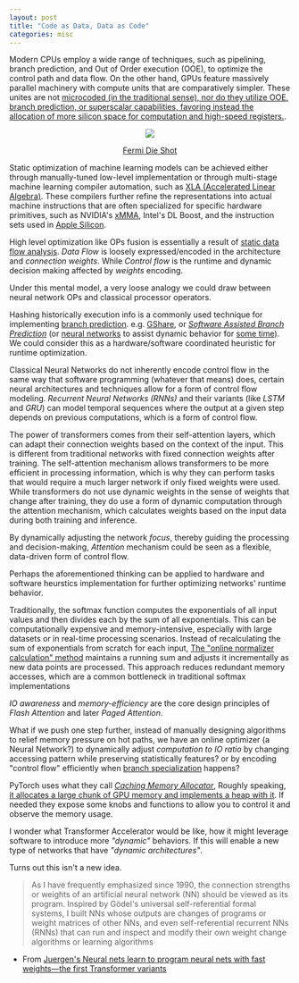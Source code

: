 ```yaml
---
layout: post
title: "Code as Data, Data as Code"
categories: misc
---
```


Modern CPUs employ a wide range of techniques, such as pipelining, branch prediction, and Out of Order execution (OOE), to optimize the control path and data flow. On the other hand, GPUs feature massively parallel machinery with compute units that are comparatively simpler. These unites are not [microcoded (in the traditional sense), nor do they utilize OOE, branch prediction, or superscalar capabilities, favoring instead the allocation of more silicon space for computation and high-speed registers.](https://www.nvidia.com/content/pdf/fermi_white_papers/p.glaskowsky_nvidia%27s_fermi-the_first_complete_gpu_architecture.pdf).


<p align="center">
    <img src="https://www.legitreviews.com/images/reviews/1100/Fermi_Die.jpg" />
</p>

<p style="text-align: center;"><a href="https://www.legitreviews.com/nvidia-announces-cuda-gpu-architecture-fermi_1100">Fermi Die Shot</a></p>

Static optimization of machine learning models can be achieved either through manually-tuned low-level implementation or through multi-stage machine learning compiler automation, such as [XLA (Accelerated Linear Algebra)](https://openxla.org/xla/architecture#how_it_works). These compilers further refine the representations into actual machine instructions that are often specialized for specific hardware primitives, such as NVIDIA's [xMMA](https://gist.github.com/malfet/8ed6e5906a6ec7b9c6d779b27aa49a0e), Intel's DL Boost, and the instruction sets used in [Apple Silicon](https://eclecticlight.co/2024/03/01/apple-silicon-4-a-little-help-from-friends-and-co-processors/).

High level optimization like OPs fusion is essentially a result of [static data flow analysis](https://docs.nvidia.com/deeplearning/cudnn/latest/developer/graph-api.html?highlight=data%20flow%20analysis#finalizing-the-operation-graph). _Data Flow_ is loosely expressed/encoded in the architecture and _connection weights_. While _Control flow_ is the runtime and dynamic decision making affected by _weights_ encoding.

Under this mental model, a very loose analogy we could draw between neural network OPs and classical processor operators.

Hashing historically execution info is a commonly used technique for implementing [branch prediction](https://www.quora.com/How-do-neural-branch-predictors-work-and-how-are-they-implemented). e.g. [GShare](https://github.com/IanBoyanZhang/HDLBits/blob/master/CS450/gshare.v), or [*Software Assisted Branch Prediction*](https://twitter.com/jonmasters/status/1399234979679330305) (or [neural networks](https://www.theregister.com/2016/08/22/samsung_m1_core/) to assist dynamic behavior for [some time](https://news.ycombinator.com/item?id=12340661)). We could consider this as a hardware/software coordinated heuristic for runtime optimization.

Classical Neural Networks do not inherently encode control flow in the same way that software programming (whatever that means) does, certain neural architectures and techniques allow for a form of control flow modeling. _Recurrent Neural Networks (RNNs)_ and their variants (like _LSTM_ and _GRU_) can model temporal sequences where the output at a given step depends on previous computations, which is a form of control flow.

The power of transformers comes from their self-attention layers, which can adapt their connection weights based on the context of the input. This is different from traditional networks with fixed connection weights after training. The self-attention mechanism allows transformers to be more efficient in processing information, which is why they can perform tasks that would require a much larger network if only fixed weights were used. While transformers do not use dynamic weights in the sense of weights that change after training, they do use a form of dynamic computation through the attention mechanism, which calculates weights based on the input data during both training and inference.

By dynamically adjusting the network _focus_, thereby guiding the processing and decision-making, _Attention_ mechanism could be seen as a flexible, data-driven form of control flow.

Perhaps the aforementioned thinking can be applied to hardware and software heurstics implementation for further optimizing networks' runtime behavior. 

Traditionally, the softmax function computes the exponentials of all input values and then divides each by the sum of all exponentials. This can be computationally expensive and memory-intensive, especially with large datasets or in real-time processing scenarios.
Instead of recalculating the sum of exponentials from scratch for each input, [The "online normalizer calculation" method](https://github.com/NVIDIA/online-softmax/tree/master) maintains a running sum and adjusts it incrementally as new data points are processed. This approach reduces redundant memory accesses, which are a common bottleneck in traditional softmax implementations

_IO awareness_ and _memory-efficiency_ are the core design principles of _Flash Attention_ and later _Paged Attention_.

What if we push one step further, instead of manually designing algorithms to relief memory pressure on hot paths, we have an online optimizer (a Neural Network?) to dynamically adjust _computation to IO ratio_ by changing accessing pattern while preserving statistically features? or by encoding "control flow" efficiently when [branch specialization](https://distill.pub/2020/circuits/branch-specialization/) happens?

PyTorch uses what they call [_Caching Memory Allocator_](https://pytorch.org/docs/stable/notes/cuda.html#memory-management), Roughly speaking, [it allocates a large chunk of GPU memory and implements a heap with it](https://zdevito.github.io/2022/08/04/cuda-caching-allocator.html). If needed they expose some knobs and functions to allow you to control it and observe the memory usage.

I wonder what Transformer Accelerator would be like, how it might leverage software to introduce more _"dynamic"_ behaviors. If this will enable a new type of networks that have _"dynamic architectures"_.

Turns out this isn't a new idea.

> As I have frequently emphasized since 1990, the connection strengths or weights of an artificial neural network (NN) should be viewed as its program. Inspired by Gödel's universal self-referential formal systems, I built NNs whose outputs are changes of programs or weight matrices of other NNs, and even self-referential recurrent NNs (RNNs) that can run and inspect and modify their own weight change algorithms or learning algorithms

- From [Juergen's Neural nets learn to program neural nets with fast weights—the first Transformer variants](https://people.idsia.ch/~juergen/fast-weight-programmer-1991-transformer.html)